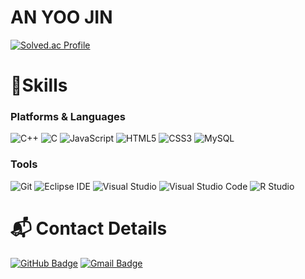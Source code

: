 # AN YOO JIN

[![Solved.ac Profile](http://mazassumnida.wtf/api/v2/generate_badge?boj=hokong2010)](https://solved.ac/hokong2010/)

# 💪Skills
### Platforms & Languages
![C++](https://img.shields.io/badge/C++-00599C.svg?&style=for-the-badge&logo=Java&logoColor=white)
![C](https://img.shields.io/badge/C-A8B9CC.svg?&style=for-the-badge&logo=Python&logoColor=white)
![JavaScript](https://img.shields.io/badge/JavaScript-F7DF1E.svg?&style=for-the-badge&logo=JavaScript&logoColor=white)
![HTML5](https://img.shields.io/badge/HTML5-E34F26.svg?&style=for-the-badge&logo=HTML5&logoColor=white)
![CSS3](https://img.shields.io/badge/CSS3-1572B6.svg?&style=for-the-badge&logo=CSS3&logoColor=white)
![MySQL](https://img.shields.io/badge/MySQL-4479A1.svg?&style=for-the-badge&logo=MySQL&logoColor=white)

### Tools
![Git](https://img.shields.io/badge/Git-F05032.svg?&style=for-the-badge&logo=Git&logoColor=white)
![Eclipse IDE](https://img.shields.io/badge/Eclipse%20IDE-2C2255.svg?&style=for-the-badge&logo=Eclipse%20IDE&logoColor=white)
![Visual Studio](https://img.shields.io/badge/Visual%20Studio%20-9933CC.svg?&style=for-the-badge&logo=Visual%20Studio%20Code&logoColor=white)
![Visual Studio Code](https://img.shields.io/badge/Visual%20Studio%20Code-007ACC.svg?&style=for-the-badge&logo=Visual%20Studio%20Code&logoColor=white)
![R Studio](https://img.shields.io/badge/R%20Studio-75AADB.svg?&style=for-the-badge&logo=Android%20Studio&logoColor=white)

 
# :mailbox_with_mail: Contact Details
[![GitHub Badge](http://img.shields.io/badge/-Git%20Hub-black?style=flat-square&logo=github&link=https://soo-vely-dev.tistory.com/)](https://soo-vely-dev.tistory.com/)
[![Gmail Badge](https://img.shields.io/badge/Gmail-d14836?style=flat-square&logo=Gmail&logoColor=white&link=mailto:j.ambitious97@gmail.com)](mailto:j.ambitious97@gmail.com)
